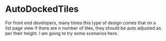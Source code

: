 # AutoDockedTiles
For front end developers, many times this type of design comes that on a list page view if there are n number of tiles, they should be auto adjusted as per their height. I am going to try some scenarios here.
